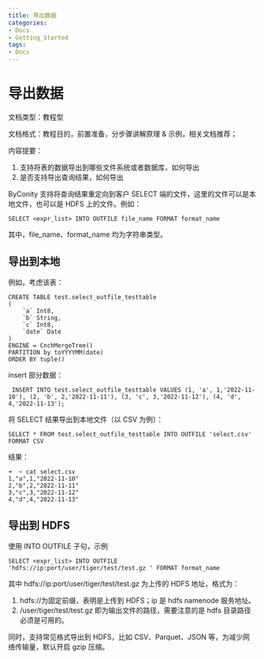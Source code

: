 ```yaml
---
title: 导出数据
categories:
- Docs
- Getting_Started
tags:
- Docs
---
```


# 导出数据

文档类型：教程型

文档格式：教程目的，前置准备，分步骤讲解原理 & 示例，相关文档推荐；

内容提要：

1. 支持将表的数据导出到哪些文件系统或者数据库，如何导出
2. 是否支持导出查询结果，如何导出

ByConity 支持将查询结果重定向到客户 SELECT 端的文件，这里的文件可以是本地文件，也可以是 HDFS 上的文件。例如：

```
SELECT <expr_list> INTO OUTFILE file_name FORMAT format_name

```

其中，file_name、format_name 均为字符串类型。

## 导出到本地

例如，考虑该表：

```
CREATE TABLE test.select_outfile_testtable
(
    `a` Int8,
    `b` String,
    `c` Int8,
    `date` Date
)
ENGINE = CnchMergeTree()
PARTITION by toYYYYMM(date)
ORDER BY tuple()

```

insert 部分数据：

```
 INSERT INTO test.select_outfile_testtable VALUES (1, 'a', 1,'2022-11-10'), (2, 'b', 2,'2022-11-11'), (3, 'c', 3,'2022-11-12'), (4, 'd', 4,'2022-11-13');

```

将 SELECT 结果导出到本地文件（以 CSV 为例）：

```
SELECT * FROM test.select_outfile_testtable INTO OUTFILE 'select.csv' FORMAT CSV

```

结果：

```
➜  ~ cat select.csv
1,"a",1,"2022-11-10"
2,"b",2,"2022-11-11"
3,"c",3,"2022-11-12"
4,"d",4,"2022-11-13"

```

## 导出到 HDFS

使用 INTO OUTFILE 子句，示例

```
SELECT <expr_list> INTO OUTFILE 'hdfs://ip:port/user/tiger/test/test.gz ' FORMAT format_name

```

其中 hdfs://ip:port/user/tiger/test/test.gz 为上传的 HDFS 地址，格式为：

1. hdfs://为固定前缀，表明是上传到 HDFS；ip 是 hdfs namenode 服务地址。
2. /user/tiger/test/test.gz 即为输出文件的路径，需要注意的是 hdfs 目录路径必须是可用的。

同时，支持常见格式导出到 HDFS，比如 CSV、Parquet、JSON 等，为减少网络传输量，默认开启 gzip 压缩。
